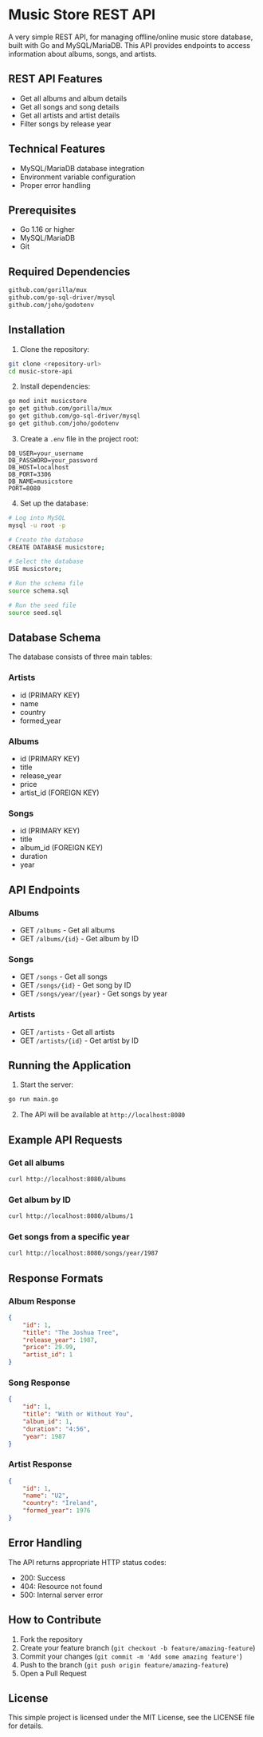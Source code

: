 # Music Store REST API

A very simple REST API, for managing offline/online music store database, built with Go and MySQL/MariaDB. This API provides endpoints to access information about albums, songs, and artists.

## REST API Features

- Get all albums and album details
- Get all songs and song details
- Get all artists and artist details
- Filter songs by release year

## Technical Features

- MySQL/MariaDB database integration
- Environment variable configuration
- Proper error handling

## Prerequisites

- Go 1.16 or higher
- MySQL/MariaDB
- Git

## Required Dependencies

```bash
github.com/gorilla/mux
github.com/go-sql-driver/mysql
github.com/joho/godotenv
```

## Installation

1. Clone the repository:
```bash
git clone <repository-url>
cd music-store-api
```

2. Install dependencies:
```bash
go mod init musicstore
go get github.com/gorilla/mux
go get github.com/go-sql-driver/mysql
go get github.com/joho/godotenv
```

3. Create a `.env` file in the project root:
```env
DB_USER=your_username
DB_PASSWORD=your_password
DB_HOST=localhost
DB_PORT=3306
DB_NAME=musicstore
PORT=8080
```

4. Set up the database:
```bash
# Log into MySQL
mysql -u root -p

# Create the database
CREATE DATABASE musicstore;

# Select the database
USE musicstore;

# Run the schema file
source schema.sql

# Run the seed file
source seed.sql
```

## Database Schema

The database consists of three main tables:

### Artists
- id (PRIMARY KEY)
- name
- country
- formed_year

### Albums
- id (PRIMARY KEY)
- title
- release_year
- price
- artist_id (FOREIGN KEY)

### Songs
- id (PRIMARY KEY)
- title
- album_id (FOREIGN KEY)
- duration
- year

## API Endpoints

### Albums
- GET `/albums` - Get all albums
- GET `/albums/{id}` - Get album by ID

### Songs
- GET `/songs` - Get all songs
- GET `/songs/{id}` - Get song by ID
- GET `/songs/year/{year}` - Get songs by year

### Artists
- GET `/artists` - Get all artists
- GET `/artists/{id}` - Get artist by ID

## Running the Application

1. Start the server:
```bash
go run main.go
```

2. The API will be available at `http://localhost:8080`

## Example API Requests

### Get all albums
```bash
curl http://localhost:8080/albums
```

### Get album by ID
```bash
curl http://localhost:8080/albums/1
```

### Get songs from a specific year
```bash
curl http://localhost:8080/songs/year/1987
```

## Response Formats

### Album Response
```json
{
    "id": 1,
    "title": "The Joshua Tree",
    "release_year": 1987,
    "price": 29.99,
    "artist_id": 1
}
```

### Song Response
```json
{
    "id": 1,
    "title": "With or Without You",
    "album_id": 1,
    "duration": "4:56",
    "year": 1987
}
```

### Artist Response
```json
{
    "id": 1,
    "name": "U2",
    "country": "Ireland",
    "formed_year": 1976
}
```

## Error Handling

The API returns appropriate HTTP status codes:

- 200: Success
- 404: Resource not found
- 500: Internal server error

## How to Contribute

1. Fork the repository
2. Create your feature branch (`git checkout -b feature/amazing-feature`)
3. Commit your changes (`git commit -m 'Add some amazing feature'`)
4. Push to the branch (`git push origin feature/amazing-feature`)
5. Open a Pull Request

## License

This simple project is licensed under the MIT License, see the LICENSE file for details.